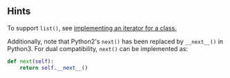 ## Hints

To support `list()`, see [implementing an iterator for a class.](https://docs.python.org/3/tutorial/classes.html#iterators)

Additionally, note that Python2's `next()` has been replaced by `__next__()` in Python3. For dual compatibility, `next()` can be implemented as:

```Python
def next(self):
    return self.__next__()
```

